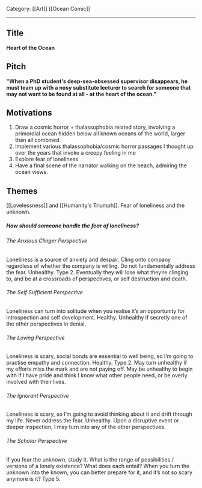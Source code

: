 Category: [[Art]] [[Ocean Comic]]
___
## Title
**Heart of the Ocean**
## Pitch
**"When a PhD student's deep-sea-obsessed supervisor disappears, he must team up with a nosy substitute lecturer to search for someone that may not want to be found at all - at the heart of the ocean."** 
## Motivations
1. Draw a cosmic horror + thalassophobia related story, involving a primordial ocean hidden below all known oceans of the world, larger than all combined.
2. Implement various thalassophobia/cosmic horror passages I thought up over the years that invoke a creepy feeling in me 
3. Explore fear of loneliness
4. Have a final scene of the narrator walking on the beach, admiring the ocean views. 
## Themes
[[Lovelessness]] and [[Humanity's Triumph]]. Fear of loneliness and the unknown. 
##### How should someone handle the fear of loneliness? 
###### The Anxious Clinger Perspective
Loneliness is a source of anxiety and despair. Cling onto company regardless of whether the company is willing. Do not fundamentally address the fear. Unhealthy. Type 2. Eventually they will lose what they’re clinging to, and be at a crossroads of perspectives, or self destruction and death. 
###### The Self Sufficient Perspective
Loneliness can turn into solitude when you realise it’s an opportunity for introspection and self development. Healthy. Unhealthy if secretly one of the other perspectives in denial. 
###### The Loving Perspective
Loneliness is scary, social bonds are essential to well being, so I’m going to practise empathy and connection. Healthy. Type 2. May turn unhealthy if my efforts miss the mark and are not paying off. May be unhealthy to begin with if I have pride and think I know what other people need, or be overly involved with their lives. 
###### The Ignorant Perspective
Loneliness is scary, so I’m going to avoid thinking about it and drift through my life. Never address the fear. Unhealthy. Upon a disruptive event or deeper inspection, I may turn into any of the other perspectives. 
###### The Scholar Perspective
If you fear the unknown, study it. What is the range of possibilities / versions of a lonely existence? What does each entail? When you turn the unknown into the known, you can better prepare for it, and it’s not so scary anymore is it? Type 5. 
